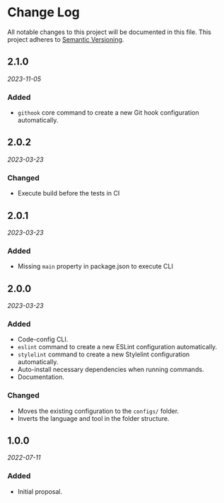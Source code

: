 # Change Log

All notable changes to this project will be documented in this file.
This project adheres to [Semantic Versioning](http://semver.org/).

## 2.1.0

_2023-11-05_

### Added

* `githook` core command to create a new Git hook configuration automatically.

## 2.0.2

_2023-03-23_

### Changed

* Execute build before the tests in CI

## 2.0.1

_2023-03-23_

### Added

* Missing `main` property in package.json to execute CLI

## 2.0.0

_2023-03-23_

### Added

* Code-config CLI.
* `eslint` command to create a new ESLint configuration automatically.
* `stylelint` command to create a new Stylelint configuration automatically.
* Auto-install necessary dependencies when running commands.
* Documentation.

### Changed

* Moves the existing configuration to the `configs/` folder.
* Inverts the language and tool in the folder structure.

## 1.0.0

_2022-07-11_

### Added

* Initial proposal.
